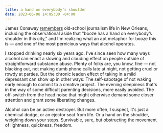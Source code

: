 ```yaml
---
title: a hand on everybody's shoulder
date: 2023-06-08 14:05:00 -04:00
---
```


James Conaway [remembers](https://hedgehogreview.com/web-features/thr/posts/starting-out?utm_source=substack&utm_medium=email) old-school journalism life in New Orleans, including the observational aside that "booze has a hand on everybody’s shoulder in this city," and I'm realizing what an apt metaphor for booze this is — and one of the most pernicious ways that alcohol operates. 

I stopped drinking nearly six years ago. I've since seen how many ways alcohol can enact a slowing and clouding effect on people outside of straightforward substance abuse. Plenty of folks are, you know, fine — not blacking out, not making dumb phone calls late at night, not getting cruel or rowdy at parties. But the chronic leaden effect of taking in a mild depressant can show up in other ways: The self-sabotage of not waking early enough to commit to a creative project. The evening sleepiness that's in the way of some difficult parenting decisions, more easily avoided. The off-switch from the head noise that might otherwise demand some closer attention and grant some liberating changes. 

Alcohol can be an active destroyer. But more often, I suspect, it's just a chemical dodge, or an ejector seat from life. Or a hand on the shoulder, weighing down your steps. Survivable, sure, but obstructing the movement of lightness, quickness, freedom.

